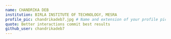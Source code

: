 ```yaml
---
name: CHANDRIKA DEB
institution: BIRLA INSTITUTE OF TECHNOLOGY, MESRA
profile_pic: chandrikadeb7.jpg # Name and extension of your profile picture(ex. mona.png)
quote: Better interactions commit best results
github_user: chandrikadeb7
---
```


